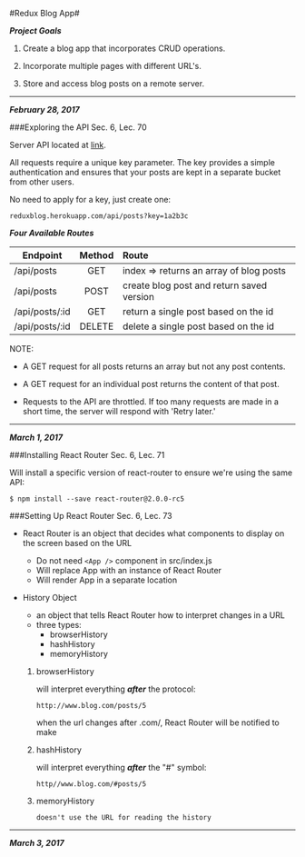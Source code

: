 #Redux Blog App#

***Project Goals***

1.  Create a blog app that incorporates CRUD operations.

2.  Incorporate multiple pages with different URL's.

3.  Store and access blog posts on a remote server.

---

***February 28, 2017***

###Exploring the API
Sec. 6, Lec. 70

Server API located at [link](reduxblog.herokuapp.com).

All requests require a unique key parameter.  The key provides a simple authentication and ensures that your posts are kept in a separate bucket from other users.

No need to apply for a key, just create one:
    
    reduxblog.herokuapp.com/api/posts?key=1a2b3c

***Four Available Routes***

|  Endpoint        |  Method    |  Route             
| ---------------- |:----------:| :------------------                         
|  /api/posts      |  GET       |  index => returns an array of blog posts
|  /api/posts      |  POST      |  create blog post and return saved version
|  /api/posts/:id  |  GET       |  return a single post based on the id
|  /api/posts/:id  |  DELETE    |  delete a single post based on the id

NOTE:

*   A GET request for all posts returns an array but not any post contents.

*   A GET request for an individual post returns the content of that post.

*   Requests to the API are throttled.  If too many requests are made in a short time, the server will respond with 'Retry later.'

---

***March 1, 2017***

###Installing React Router
Sec. 6, Lec. 71

Will install a specific version of react-router to ensure we're using the same API:

    $ npm install --save react-router@2.0.0-rc5


###Setting Up React Router
Sec. 6, Lec. 73

*   React Router is an object that decides what components to display on the screen based on the URL
    -   Do not need `<App />` component in src/index.js
    -   Will replace App with an instance of React Router
    -   Will render App in a separate location

*   History Object

    - an object that tells React Router how to interpret changes in a URL
    - three types:
        + browserHistory
        + hashHistory
        + memoryHistory

    1.  browserHistory

        will interpret everything ***after*** the protocol:
    
            http://www.blog.com/posts/5

        when the url changes after .com/, React Router will be notified to make
    
    2.  hashHistory 
    
        will interpret everything ***after*** the "#" symbol:

            http//www.blog.com/#posts/5

    3.  memoryHistory
        
            doesn't use the URL for reading the history

---

***March 3, 2017***




